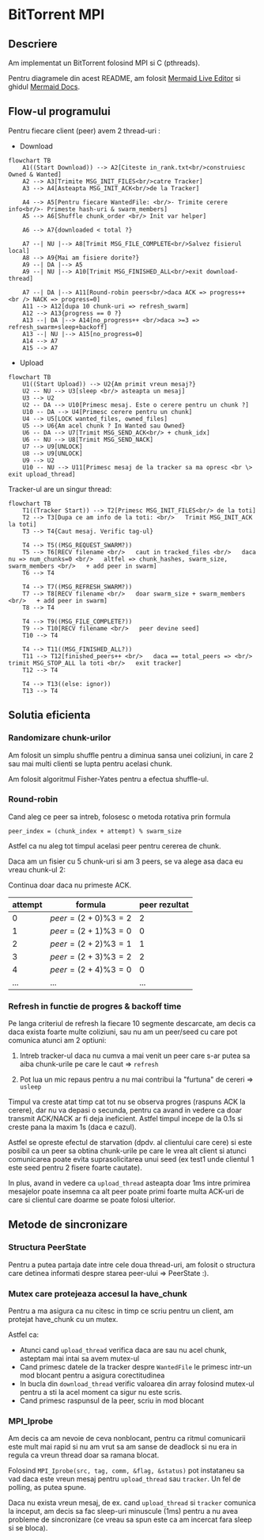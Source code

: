# BitTorrent MPI

## Descriere

Am implementat un BitTorrent folosind MPI si C (pthreads).

Pentru diagramele din acest README, am folosit [Mermaid Live
Editor](https://mermaid-js.github.io/mermaid-live-editor/) si ghidul [Mermaid
Docs](https://mermaid.js.org/intro/).

## Flow-ul programului

Pentru fiecare client (peer) avem 2 thread-uri :

- Download

```mermaid
flowchart TB
    A1((Start Download)) --> A2[Citeste in_rank.txt<br/>construiesc Owned & Wanted]
    A2 --> A3[Trimite MSG_INIT_FILES<br/>catre Tracker]
    A3 --> A4[Asteapta MSG_INIT_ACK<br/>de la Tracker]

    A4 --> A5[Pentru fiecare WantedFile: <br/>- Trimite cerere info<br/>- Primeste hash-uri & swarm_members]
    A5 --> A6[Shuffle chunk_order <br/> Init var helper]

    A6 --> A7{downloaded < total ?}

    A7 --| NU |--> A8[Trimit MSG_FILE_COMPLETE<br/>Salvez fisierul local]
    A8 --> A9{Mai am fisiere dorite?}
    A9 --| DA |--> A5
    A9 --| NU |--> A10[Trimit MSG_FINISHED_ALL<br/>exit download-thread]

    A7 --| DA |--> A11[Round-robin peers<br/>daca ACK => progress++ <br /> NACK => progress=0]
    A11 --> A12[dupa 10 chunk-uri => refresh_swarm]
    A12 --> A13{progress == 0 ?}
    A13 --| DA |--> A14[no_progress++ <br/>daca >=3 => refresh_swarm+sleep+backoff]
    A13 --| NU |--> A15[no_progress=0]
    A14 --> A7
    A15 --> A7
```

- Upload

```mermaid
flowchart TB
    U1((Start Upload)) --> U2{Am primit vreun mesaj?}
    U2 -- NU --> U3[sleep <br/> asteapta un mesaj]
    U3 --> U2
    U2 -- DA --> U10[Primesc mesaj. Este o cerere pentru un chunk ?]
    U10 -- DA --> U4[Primesc cerere pentru un chunk]
    U4 --> U5[LOCK wanted_files, owned_files]
    U5 --> U6{Am acel chunk ? In Wanted sau Owned}
    U6 -- DA --> U7[Trimit MSG_SEND_ACK<br/> + chunk_idx]
    U6 -- NU --> U8[Trimit MSG_SEND_NACK]
    U7 --> U9[UNLOCK]
    U8 --> U9[UNLOCK]
    U9 --> U2
    U10 -- NU --> U11[Primesc mesaj de la tracker sa ma opresc <br \> exit upload_thread]

```

Tracker-ul are un singur thread:

```mermaid
flowchart TB
    T1((Tracker Start)) --> T2[Primesc MSG_INIT_FILES<br/> de la toti]
    T2 --> T3[Dupa ce am info de la toti: <br/>   Trimit MSG_INIT_ACK la toti]
    T3 --> T4{Caut mesaj. Verific tag-ul}
    
    T4 --> T5((MSG_REQUEST_SWARM?))
    T5 --> T6[RECV filename <br/>   caut in tracked_files <br/>   daca nu => num_chunks=0 <br/>   altfel => chunk_hashes, swarm_size, swarm_members <br/>   + add peer in swarm]
    T6 --> T4

    T4 --> T7((MSG_REFRESH_SWARM?))
    T7 --> T8[RECV filename <br/>   doar swarm_size + swarm_members <br/>   + add peer in swarm]
    T8 --> T4

    T4 --> T9((MSG_FILE_COMPLETE?))
    T9 --> T10[RECV filename <br/>   peer devine seed]
    T10 --> T4

    T4 --> T11((MSG_FINISHED_ALL?))
    T11 --> T12[finished_peers++ <br/>   daca == total_peers => <br/>   trimit MSG_STOP_ALL la toti <br/>   exit tracker]
    T12 --> T4

    T4 --> T13((else: ignor))
    T13 --> T4
```

## Solutia eficienta

### Randomizare chunk-urilor

Am folosit un simplu shuffle pentru a diminua sansa unei coliziuni, in care 2
sau mai multi clienti se lupta pentru acelasi chunk.

Am folosit algoritmul Fisher-Yates pentru a efectua shuffle-ul.

### Round-robin

Cand aleg ce peer sa intreb, folosesc o metoda rotativa prin formula

`peer_index = (chunk_index + attempt) % swarm_size`

Astfel ca nu aleg tot timpul acelasi peer pentru cererea de chunk.

Daca am un fisier cu 5 chunk-uri si am 3 peers, se va alege asa daca eu vreau
chunk-ul 2:

Continua doar daca nu primeste ACK.

| attempt | formula                 | peer rezultat |
|---------|-------------------------|---------------|
| 0       | $peer = (2+0) \% 3 = 2$ | 2             |
| 1       | $peer = (2+1) \% 3 = 0$ | 0             |
| 2       | $peer = (2+2) \% 3 = 1$ | 1             |
| 3       | $peer = (2+3) \% 3 = 2$ | 2             |
| 4       | $peer = (2+4) \% 3 = 0$ | 0             |
| ...     | ...                     | ...           |

### Refresh in functie de progres & backoff time

Pe langa criteriul de refresh la fiecare 10 segmente descarcate, am decis ca
daca exista foarte multe coliziuni, sau nu am un peer/seed cu care pot comunica
atunci am 2 optiuni:

1. Intreb tracker-ul daca nu cumva a mai venit un peer care s-ar putea sa aiba
     chunk-urile pe care le caut => `refresh`

2. Pot lua un mic repaus pentru a nu mai contribui la "furtuna" de cereri => `usleep`

Timpul va creste atat timp cat tot nu se observa progres (raspuns ACK la
cerere), dar nu va depasi o secunda, pentru ca avand in vedere ca doar transmit
ACK/NACK ar fi deja ineficient. Astfel timpul incepe de la 0.1s si creste pana
la maxim 1s (daca e cazul).

Astfel se opreste efectul de starvation (dpdv. al clientului care cere) si este
posibil ca un peer sa obtina chunk-urile pe care le vrea alt client si atunci
comunicarea poate evita suprasolicitarea unui seed (ex test1 unde clientul 1
este seed pentru 2 fisere foarte cautate).

In plus, avand in vedere ca `upload_thread` asteapta doar 1ms intre primirea
mesajelor poate insemna ca alt peer poate primi foarte multa ACK-uri de care si
clientul care doarme se poate folosi ulterior.

## Metode de sincronizare

### Structura PeerState

Pentru a putea partaja date intre cele doua thread-uri, am folosit o structura
care detinea informati despre starea peer-ului => PeerState :).

### Mutex care protejeaza accesul la have_chunk

Pentru a ma asigura ca nu citesc in timp ce scriu pentru un client, am protejat
have_chunk cu un mutex.

Astfel ca:

- Atunci cand `upload_thread` verifica daca are sau nu acel chunk, asteptam mai
  intai sa avem mutex-ul
- Cand primesc datele de la tracker despre `WantedFile` le primesc intr-un mod
  blocant pentru a asigura corectitudinea
- In bucla din `download_thread` verific valoarea din array folosind mutex-ul
  pentru a sti la acel moment ca sigur nu este scris.
- Cand primesc raspunsul de la peer, scriu in mod blocant

### MPI_Iprobe

Am decis ca am nevoie de ceva nonblocant, pentru ca ritmul comunicarii este mult
mai rapid si nu am vrut sa am sanse de deadlock si nu era in regula ca
vreun thread doar sa ramana blocat.

Folosind `MPI_Iprobe(src, tag, comm, &flag, &status)` pot instataneu sa vad daca
este vreun mesaj pentru `upload_thread` sau `tracker`. Un fel de polling, as
putea spune.

Daca nu exista vreun mesaj, de ex. cand `upload_thread` si `tracker` comunica la
inceput, am decis sa fac sleep-uri minuscule (1ms) pentru a nu avea probleme de
sincronizare (ce vreau sa spun este ca am incercat fara sleep si se bloca).
